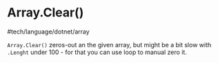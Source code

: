 # Array.Clear()
 #tech/language/dotnet/array 

`Array.Clear()` zeros-out an the given array, but might be a bit slow with `.Lenght` under 100 - for that you can use loop to manual zero it.
